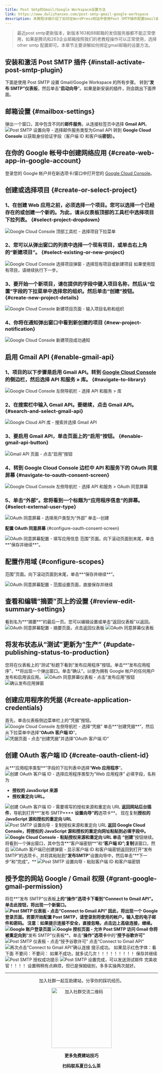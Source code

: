 ```yaml
---
title: Post Smtp的Gmail/Google Workspace设置方法
link: https://www.dulizhanseo.com/post-smtp-gmail-google-workspace
description: 本教程详细介绍了如何在WordPress网站中使用Post SMTP插件配置Gmail或Google Workspace邮箱作为发信服务。由于Post SMTP更新后对163、88邮箱支持不佳，本指南提供了通过Google Cloud Console创建项目、启用Gmail API、配置OAuth同意屏幕、创建凭据（客户端ID和密钥），并在Post SMTP插件中完成授权和设置的全过程，以确保邮件正常发送。
---
```


> 最近post smtp更新版本，新版本163和88邮箱的发信服务器都不能正常使用，如果是腾讯和263企业邮箱按照我们的老教程操作可以正常使用，选择other smtp 配置即可。本章节主要讲解如何绑定gmail邮箱的设置方法。

## **安装和激活 Post SMTP 插件** {#install-activate-post-smtp-plugin}

下面是使用 Post SMTP 设置 Gmail/Google Workspace 的所有步骤。
转到“**发布 SMTP”仪表板**，然后单击“**启动向导**”。如果是新安装的插件，则会跳出下面界面。

## **邮箱设置** {#mailbox-settings}

弹出一个窗口，其中包含不同的**邮件服务**。从连接标签页中选择 **Gmail API**。
![Post SMTP 设置向导 - 选择邮件服务类型为Gmail API](https://cos.files.maozhishi.com/小书匠/1700649814149.png)
转到 **Google Cloud Console** 以获取身份验证字段（客户端 ID 和客户端**密钥）。**

## **在你的 Google 帐号中创建网络应用** {#create-web-app-in-google-account}

登录您的 Google 帐户并在新选项卡/窗口中打开您的 [Google Cloud Console](https://console.cloud.google.com/home/dashboard)。

## **创建或选择项目** {#create-or-select-project}

### 1、在创建 Web 应用之前，必须选择一个项目。您可以选择一个已经存在的或创建一个新的。为此，请从仪表板顶部的工具栏中选择项目下拉列表。 {#select-project-dropdown}

![Google Cloud Console 顶部工具栏 - 选择项目下拉菜单](https://cos.files.maozhishi.com/小书匠/1700649814150.png)

### 2、您可以从弹出窗口的列表中选择一个现有项目，或单击右上角的“新建项目”。 {#select-existing-or-new-project}

![Google Cloud Console 选择项目弹窗 - 选择现有项目或新建项目](https://cos.files.maozhishi.com/小书匠/1700649814151.png)
如果使用现有项目，请继续执行下一步。

### 3、要开始一个新项目，请在提供的字段中键入项目名称，然后从“位置”字段的下拉菜单中选择您的组织。然后单击“创建”按钮。 {#create-new-project-details}

![Google Cloud Console 新建项目页面 - 输入项目名称和组织](https://cos.files.maozhishi.com/小书匠/1700649814152.png)

### 4、你将在通知弹出窗口中看到新创建的项目 {#new-project-notification}

![Google Cloud Console 新建项目成功通知](https://cos.files.maozhishi.com/小书匠/1700649814153.png)

## **启用 Gmail API** {#enable-gmail-api}

### 1、项目的以下步骤是启用 Gmail API。转到 [Google Cloud Console](https://console.cloud.google.com/home/dashboard) 的侧边栏，然后选择 API 和服务 » 库。 {#navigate-to-library}

![Google Cloud Console 左侧导航栏 - 选择 API 和服务 > 库](https://cos.files.maozhishi.com/小书匠/1700649814154.png)

### 2、在搜索栏中输入 Gmail API。要继续，点击 Gmail API。 {#search-and-select-gmail-api}

![Google Cloud API 库 - 搜索并选择 Gmail API](https://cos.files.maozhishi.com/小书匠/1700649814155.png)

### 3、要启用 Gmail API，单击页面上的“启用”按钮。 {#enable-gmail-api-button}

![Gmail API 页面 - 点击“启用”按钮](https://cos.files.maozhishi.com/小书匠/1700649814156.png)

### 4、转到 Google Cloud Console 边栏中 API 和服务下的 OAuth 同意屏幕 {#navigate-to-oauth-consent-screen}

![Google Cloud Console 左侧导航栏 - 选择 API 和服务 > OAuth 同意屏幕](https://cos.files.maozhishi.com/小书匠/1700649814157.png)

### 5、单击“外部”。您将看到一个标题为“应用程序信息”的屏幕。 {#select-external-user-type}

![OAuth 同意屏幕 - 选择用户类型为“外部”](https://cos.files.maozhishi.com/小书匠/1700649814158.png)
单击--创建

**配置 OAuth 同意屏幕** {#configure-oauth-consent-screen}

![OAuth 同意屏幕配置 - 填写应用信息](https://cos.files.maozhishi.com/小书匠/1700649814167.png)
范围”页面。向下滚动页面到末尾，单击**“保存并继续**”。

## **配置作用域** {#configure-scopes}

范围”页面。向下滚动页面到末尾，单击**“保存并继续**”。

![OAuth 同意屏幕配置 - 范围设置页面，直接保存并继续](https://cos.files.maozhishi.com/小书匠/1700649814168.png)

## **查看和编辑“摘要”页上的设置** {#review-edit-summary-settings}

看到名为**“摘要**”的最后一页。您可以编辑设置或单击“返回仪表板”以返回。
![OAuth 同意屏幕配置 - 摘要页面，点击返回仪表板](https://cos.files.maozhishi.com/小书匠/1700649814169.png)
![OAuth 同意屏幕仪表板](https://cos.files.maozhishi.com/小书匠/1700649814170.png)

## **将发布状态从“测试”更新为“生产”** {#update-publishing-status-to-production}

您将在仪表板上的“测试”标题下看到“发布应用程序”按钮。单击**“发布应用程序”，**将出现一个弹出窗口。单击“确认”，以便为拥有 Google 帐户的任何用户发布和启用该应用。
![OAuth 同意屏幕仪表板 - 点击“发布应用”按钮](https://cos.files.maozhishi.com/小书匠/1700649814171.png)
![确认发布应用弹窗](https://cos.files.maozhishi.com/小书匠/1700649814172.png)

## **创建应用程序的凭据** {#create-application-credentials}

首先，单击仪表板侧边菜单栏上的“凭据”按钮。
![Google Cloud Console 左侧导航栏 - 选择“凭据”](https://cos.files.maozhishi.com/小书匠/1700649814173.png)
单击**“创建凭据**”，然后从下拉菜单中选择“**OAuth 客户端 ID**”。
![凭据页面 - 点击“创建凭据”并选择“OAuth 客户端 ID”](https://cos.files.maozhishi.com/小书匠/1700649814174.png)

## **创建 OAuth 客户端 ID** {#create-oauth-client-id}

从**“应用程序类型**”字段的下拉列表中选择“**Web 应用程序**”。
![创建 OAuth 客户端 ID - 选择应用程序类型为“Web 应用程序”](https://cos.files.maozhishi.com/小书匠/1700649814175.png)
必填字段，名称为

- **授权的 JavaScript 来源**
- **授权重定向 URL。**

![创建 OAuth 客户端 ID - 需要填写的授权来源和重定向 URL](https://cos.files.maozhishi.com/小书匠/1700649814176.png)
**返回网站后台插件**，导航到打开**“发布 SMTP\*\*** **设置向导”的**选项卡**。
现在复制**授权的 JavaScript 源和授权的重定向 URL**
![Post SMTP 设置向导 - 复制授权来源和重定向 URL](https://cos.files.maozhishi.com/小书匠/1700649814255.png)
**返回 Google Cloud Console，**将授权的 JavaScript 源和授权的重定向网址粘贴到必填字段中。
![Google Cloud Console - 粘贴授权来源和重定向 URL](https://cos.files.maozhishi.com/小书匠/1700649814271.png)
单击** “创建**”按钮继续。
将看到一个弹出窗口，其中包含**“客户端密钥**”和“**客户端 ID”;复制**该窗口，然后
![OAuth 客户端已创建弹窗 - 显示客户端 ID 和客户端密钥](https://cos.files.maozhishi.com/小书匠/1700649814272.png)返回到打开“发布SMTP”的选项卡，并将其粘贴到“**发布SMTP**”设置向导中，然后单击“**下一步”和“完成”。\*\*
![Post SMTP 设置向导 - 粘贴客户端 ID 和客户端密钥](https://cos.files.maozhishi.com/小书匠/1700649814273.png)

## **授予您的网站 Google / Gmail 权限** {#grant-google-gmail-permission}

将在**“发布 SMTP”仪表板**上的“操作”选项卡下看到“Connect to Gmail API”。
单击此按钮，将出现一个新窗口。
![Post SMTP 仪表板 - 点击“Connect to Gmail API”](https://cos.files.maozhishi.com/小书匠/1700649814274.png)
因此，将出现一个 **Google 登录**页面。若要开始配置 **Post** **SMTP**，请登录到将使用的帐户。输入您的电子邮件和密码。
注意：如果提示连接不安全，直接忽略，点击边上高级连接，继续。
![Google 账户登录页面](https://cos.files.maozhishi.com/小书匠/1700649814275.png)
![Google 授权页面 - 允许 Post SMTP 访问 Gmail](https://cos.files.maozhishi.com/小书匠/1700649814276.png)
你将被重定向到**“发布 SMTP”仪表板**。单击“**操作”选项卡**中的“**授予谷歌许可”**
![Post SMTP 仪表板 - 点击“授予谷歌许可”](https://cos.files.maozhishi.com/小书匠/1700649814277.png)
点击“Connect to Gmail API”
![再次点击“Connect to Gmail API”确认连接](https://cos.files.maozhishi.com/小书匠/1700649814278.png)
提示成功。
如果显示红色字体：看下面
不要问：不要问：
如果不成功，就多试几次！！！！！！！！！
保存并继续
![Post SMTP 授权成功提示](https://cos.files.maozhishi.com/小书匠/1700649814279.png)
![Post SMTP 设置完成，可以发送测试邮件](https://cos.files.maozhishi.com/小书匠/1700649814280.png)
完美收官！！！！
设置稍稍有点麻烦，但已是保姆级别，多多实操两次就好。

---

<p style="text-align: center;">加入社群一起互助建站，分享你的踩坑经历。</p>
<p style="text-align: center;"><img src="https://cos.files.maozhishi.com/public/attachments/lfx/1670844224159.png" width="198" alt="加入社群交流二维码" /></p>
<p style="text-align: center;"><strong>更多免费建站技巧</strong></p>
<p style="text-align: center;"><strong>扫码联系夏日么么茶</strong></p>
